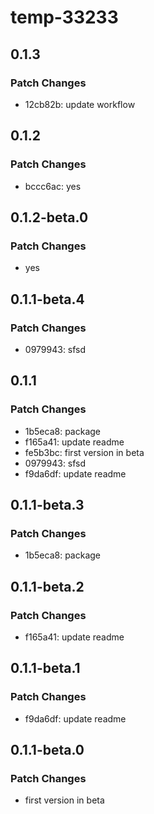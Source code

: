 # temp-33233

## 0.1.3

### Patch Changes

-  12cb82b: update workflow

## 0.1.2

### Patch Changes

-  bccc6ac: yes

## 0.1.2-beta.0

### Patch Changes

-  yes

## 0.1.1-beta.4

### Patch Changes

-  0979943: sfsd

## 0.1.1

### Patch Changes

-  1b5eca8: package
-  f165a41: update readme
-  fe5b3bc: first version in beta
-  0979943: sfsd
-  f9da6df: update readme

## 0.1.1-beta.3

### Patch Changes

-  1b5eca8: package

## 0.1.1-beta.2

### Patch Changes

-  f165a41: update readme

## 0.1.1-beta.1

### Patch Changes

-  f9da6df: update readme

## 0.1.1-beta.0

### Patch Changes

-  first version in beta
